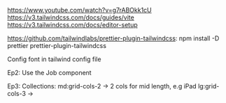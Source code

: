 https://www.youtube.com/watch?v=g7rABOkk1cU
https://v3.tailwindcss.com/docs/guides/vite
https://v3.tailwindcss.com/docs/editor-setup

https://github.com/tailwindlabs/prettier-plugin-tailwindcss:
npm install -D prettier prettier-plugin-tailwindcss

Config font in tailwind config file

Ep2: Use the Job component

Ep3: Collections:
md:grid-cols-2 -> 2 cols for mid length, e.g iPad 
lg:grid-cols-3 ->